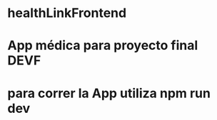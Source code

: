 # healthLinkFrontend
# App médica para proyecto final DEVF
# para correr la App utiliza npm run dev
